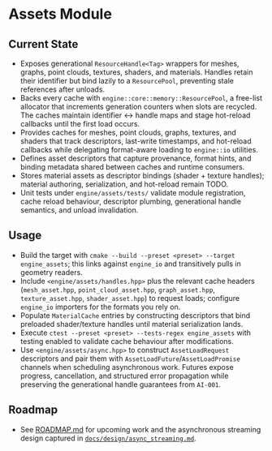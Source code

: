 # Assets Module

## Current State
- Exposes generational `ResourceHandle<Tag>` wrappers for meshes, graphs, point clouds, textures, shaders, and materials. Handles retain their identifier but bind lazily to a `ResourcePool`, preventing stale references after unloads.
- Backs every cache with `engine::core::memory::ResourcePool`, a free-list allocator that increments generation counters when slots are recycled. The caches maintain identifier ↔ handle maps and stage hot-reload callbacks until the first load occurs.
- Provides caches for meshes, point clouds, graphs, textures, and shaders that track descriptors, last-write timestamps, and hot-reload callbacks while delegating format-aware loading to `engine::io` utilities.
- Defines asset descriptors that capture provenance, format hints, and binding metadata shared between caches and runtime consumers.
- Stores material assets as descriptor bindings (shader + texture handles); material authoring, serialization, and hot-reload remain TODO.
- Unit tests under `engine/assets/tests/` validate module registration, cache reload behaviour, descriptor plumbing, generational handle semantics, and unload invalidation.

## Usage
- Build the target with `cmake --build --preset <preset> --target engine_assets`; this links against `engine_io` and transitively pulls in geometry readers.
- Include `<engine/assets/handles.hpp>` plus the relevant cache headers (`mesh_asset.hpp`, `point_cloud_asset.hpp`, `graph_asset.hpp`, `texture_asset.hpp`, `shader_asset.hpp`) to request loads; configure `engine_io` importers for the formats you rely on.
- Populate `MaterialCache` entries by constructing descriptors that bind preloaded shader/texture handles until material serialization lands.
- Execute `ctest --preset <preset> --tests-regex engine_assets` with testing enabled to validate cache behaviour after modifications.
- Use `<engine/assets/async.hpp>` to construct `AssetLoadRequest` descriptors and pair them with `AssetLoadFuture`/`AssetLoadPromise` channels when scheduling asynchronous work. Futures expose progress, cancellation, and structured error propagation while preserving the generational handle guarantees from `AI-001`.

## Roadmap
- See [ROADMAP.md](ROADMAP.md) for upcoming work and the asynchronous streaming
  design captured in [`docs/design/async_streaming.md`](../../design/async_streaming.md).
